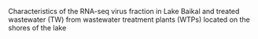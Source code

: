 Characteristics of the RNA-seq virus fraction in Lake Baikal and treated wastewater (TW) from wastewater treatment plants (WTPs) located on the shores of the lake

